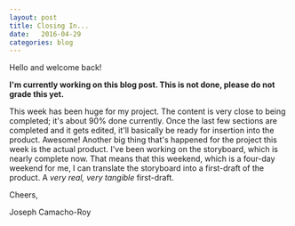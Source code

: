 ```yaml
---
layout: post
title: Closing In...
date:   2016-04-29
categories: blog
---
```

Hello and welcome back!

**I'm currently working on this blog post. This is not done, please do not grade this yet.**

This week has been huge for my project. The content is very close to being completed; it's about 90% done currently. Once the last few sections are completed and it gets edited, it'll basically be ready for insertion into the product. Awesome! Another big thing that's happened for the project this week is the actual product. I've been working on the storyboard, which is nearly complete now. That means that this weekend, which is a four-day weekend for me, I can translate the storyboard into a first-draft of the product. A *very real, very tangible* first-draft.

Cheers,

Joseph Camacho-Roy

